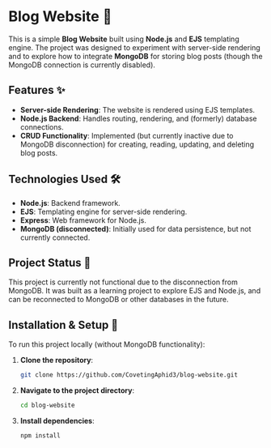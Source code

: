 

# Blog Website 📝

This is a simple **Blog Website** built using **Node.js** and **EJS** templating engine. The project was designed to experiment with server-side rendering and to explore how to integrate **MongoDB** for storing blog posts (though the MongoDB connection is currently disabled).

## Features ✨

- **Server-side Rendering**: The website is rendered using EJS templates.
- **Node.js Backend**: Handles routing, rendering, and (formerly) database connections.
- **CRUD Functionality**: Implemented (but currently inactive due to MongoDB disconnection) for creating, reading, updating, and deleting blog posts.

## Technologies Used 🛠️

- **Node.js**: Backend framework.
- **EJS**: Templating engine for server-side rendering.
- **Express**: Web framework for Node.js.
- **MongoDB (disconnected)**: Initially used for data persistence, but not currently connected.

## Project Status 🚧

This project is currently not functional due to the disconnection from MongoDB. It was built as a learning project to explore EJS and Node.js, and can be reconnected to MongoDB or other databases in the future.

## Installation & Setup 🏁

To run this project locally (without MongoDB functionality):

1. **Clone the repository**:
   ```bash
   git clone https://github.com/CovetingAphid3/blog-website.git
   ```

2. **Navigate to the project directory**:
   ```bash
   cd blog-website
   ```

3. **Install dependencies**:
   ```bash
   npm install
   ```



